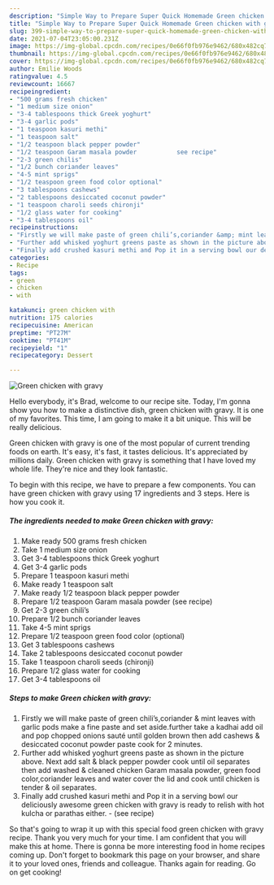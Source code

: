 ```yaml
---
description: "Simple Way to Prepare Super Quick Homemade Green chicken with gravy"
title: "Simple Way to Prepare Super Quick Homemade Green chicken with gravy"
slug: 399-simple-way-to-prepare-super-quick-homemade-green-chicken-with-gravy
date: 2021-07-04T23:05:00.231Z
image: https://img-global.cpcdn.com/recipes/0e66f0fb976e9462/680x482cq70/green-chicken-with-gravy-recipe-main-photo.jpg
thumbnail: https://img-global.cpcdn.com/recipes/0e66f0fb976e9462/680x482cq70/green-chicken-with-gravy-recipe-main-photo.jpg
cover: https://img-global.cpcdn.com/recipes/0e66f0fb976e9462/680x482cq70/green-chicken-with-gravy-recipe-main-photo.jpg
author: Emilie Woods
ratingvalue: 4.5
reviewcount: 16667
recipeingredient:
- "500 grams fresh chicken"
- "1 medium size onion"
- "3-4 tablespoons thick Greek yoghurt"
- "3-4 garlic pods"
- "1 teaspoon kasuri methi"
- "1 teaspoon salt"
- "1/2 teaspoon black pepper powder"
- "1/2 teaspoon Garam masala powder           see recipe"
- "2-3 green chilis"
- "1/2 bunch coriander leaves"
- "4-5 mint sprigs"
- "1/2 teaspoon green food color optional"
- "3 tablespoons cashews"
- "2 tablespoons desiccated coconut powder"
- "1 teaspoon charoli seeds chironji"
- "1/2 glass water for cooking"
- "3-4 tablespoons oil"
recipeinstructions:
- "Firstly we will make paste of green chili’s,coriander &amp; mint leaves with garlic pods make a fine paste and set aside.further take a kadhai add oil and pop chopped onions sauté until golden brown then add cashews &amp; desiccated coconut powder paste cook for 2 minutes."
- "Further add whisked yoghurt greens paste as shown in the picture above. Next add salt &amp; black pepper powder cook until oil separates then add washed &amp; cleaned chicken Garam masala powder, green food color,coriander leaves and water cover the lid and cook until chicken is tender &amp; oil separates."
- "Finally add crushed kasuri methi and Pop it in a serving bowl our deliciously awesome green chicken with gravy is ready to relish with hot kulcha or parathas either.           (see recipe)"
categories:
- Recipe
tags:
- green
- chicken
- with

katakunci: green chicken with 
nutrition: 175 calories
recipecuisine: American
preptime: "PT27M"
cooktime: "PT41M"
recipeyield: "1"
recipecategory: Dessert

---
```



![Green chicken with gravy](https://img-global.cpcdn.com/recipes/0e66f0fb976e9462/680x482cq70/green-chicken-with-gravy-recipe-main-photo.jpg)

Hello everybody, it's Brad, welcome to our recipe site. Today, I'm gonna show you how to make a distinctive dish, green chicken with gravy. It is one of my favorites. This time, I am going to make it a bit unique. This will be really delicious.

Green chicken with gravy is one of the most popular of current trending foods on earth. It's easy, it's fast, it tastes delicious. It's appreciated by millions daily. Green chicken with gravy is something that I have loved my whole life. They're nice and they look fantastic.




To begin with this recipe, we have to prepare a few components. You can have green chicken with gravy using 17 ingredients and 3 steps. Here is how you cook it.

<!--inarticleads1-->

##### The ingredients needed to make Green chicken with gravy:

1. Make ready 500 grams fresh chicken
1. Take 1 medium size onion
1. Get 3-4 tablespoons thick Greek yoghurt
1. Get 3-4 garlic pods
1. Prepare 1 teaspoon kasuri methi
1. Make ready 1 teaspoon salt
1. Make ready 1/2 teaspoon black pepper powder
1. Prepare 1/2 teaspoon Garam masala powder           (see recipe)
1. Get 2-3 green chili’s
1. Prepare 1/2 bunch coriander leaves
1. Take 4-5 mint sprigs
1. Prepare 1/2 teaspoon green food color (optional)
1. Get 3 tablespoons cashews
1. Take 2 tablespoons desiccated coconut powder
1. Take 1 teaspoon charoli seeds (chironji)
1. Prepare 1/2 glass water for cooking
1. Get 3-4 tablespoons oil




<!--inarticleads2-->

##### Steps to make Green chicken with gravy:

1. Firstly we will make paste of green chili’s,coriander &amp; mint leaves with garlic pods make a fine paste and set aside.further take a kadhai add oil and pop chopped onions sauté until golden brown then add cashews &amp; desiccated coconut powder paste cook for 2 minutes.
1. Further add whisked yoghurt greens paste as shown in the picture above. Next add salt &amp; black pepper powder cook until oil separates then add washed &amp; cleaned chicken Garam masala powder, green food color,coriander leaves and water cover the lid and cook until chicken is tender &amp; oil separates.
1. Finally add crushed kasuri methi and Pop it in a serving bowl our deliciously awesome green chicken with gravy is ready to relish with hot kulcha or parathas either. -           (see recipe)




So that's going to wrap it up with this special food green chicken with gravy recipe. Thank you very much for your time. I am confident that you will make this at home. There is gonna be more interesting food in home recipes coming up. Don't forget to bookmark this page on your browser, and share it to your loved ones, friends and colleague. Thanks again for reading. Go on get cooking!
